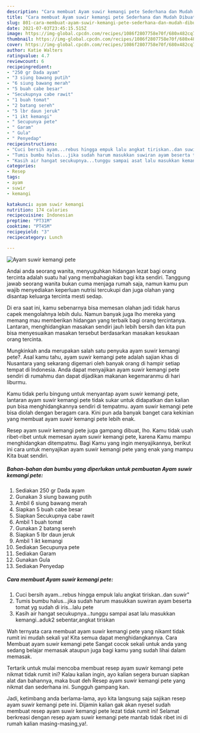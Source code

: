 ```yaml
---
description: "Cara membuat Ayam suwir kemangi pete Sederhana dan Mudah Dibuat"
title: "Cara membuat Ayam suwir kemangi pete Sederhana dan Mudah Dibuat"
slug: 801-cara-membuat-ayam-suwir-kemangi-pete-sederhana-dan-mudah-dibuat
date: 2021-07-03T23:45:15.515Z
image: https://img-global.cpcdn.com/recipes/1086f2807758e70f/680x482cq70/ayam-suwir-kemangi-pete-foto-resep-utama.jpg
thumbnail: https://img-global.cpcdn.com/recipes/1086f2807758e70f/680x482cq70/ayam-suwir-kemangi-pete-foto-resep-utama.jpg
cover: https://img-global.cpcdn.com/recipes/1086f2807758e70f/680x482cq70/ayam-suwir-kemangi-pete-foto-resep-utama.jpg
author: Katie Walters
ratingvalue: 4.7
reviewcount: 6
recipeingredient:
- "250 gr Dada ayam"
- "3 siung bawang putih"
- "6 siung bawang merah"
- "5 buah cabe besar"
- "Secukupnya cabe rawit"
- "1 buah tomat"
- "2 batang sereh"
- "5 lbr daun jeruk"
- "1 ikt kemangi"
- " Secupunya pete"
- " Garam"
- " Gula"
- " Penyedap"
recipeinstructions:
- "Cuci bersih ayam...rebus hingga empuk lalu angkat tiriskan..dan suwir&#34;"
- "Tumis bumbu halus...jika sudah harum masukkan suwiran ayam beserta tomat yg sudah di iris...lalu pete"
- "Kasih air hangat secukupnya...tunggu sampai asat lalu masukkan kemangi..aduk2 sebentar,angkat tiriskan"
categories:
- Resep
tags:
- ayam
- suwir
- kemangi

katakunci: ayam suwir kemangi 
nutrition: 174 calories
recipecuisine: Indonesian
preptime: "PT31M"
cooktime: "PT45M"
recipeyield: "3"
recipecategory: Lunch

---
```



![Ayam suwir kemangi pete](https://img-global.cpcdn.com/recipes/1086f2807758e70f/680x482cq70/ayam-suwir-kemangi-pete-foto-resep-utama.jpg)

Andai anda seorang wanita, menyuguhkan hidangan lezat bagi orang tercinta adalah suatu hal yang membahagiakan bagi kita sendiri. Tanggung jawab seorang  wanita bukan cuma menjaga rumah saja, namun kamu pun wajib menyediakan keperluan nutrisi tercukupi dan juga olahan yang disantap keluarga tercinta mesti sedap.

Di era  saat ini, kamu sebenarnya bisa memesan olahan jadi tidak harus capek mengolahnya lebih dulu. Namun banyak juga lho mereka yang memang mau memberikan hidangan yang terbaik bagi orang tercintanya. Lantaran, menghidangkan masakan sendiri jauh lebih bersih dan kita pun bisa menyesuaikan masakan tersebut berdasarkan masakan kesukaan orang tercinta. 



Mungkinkah anda merupakan salah satu penyuka ayam suwir kemangi pete?. Asal kamu tahu, ayam suwir kemangi pete adalah sajian khas di Nusantara yang sekarang digemari oleh banyak orang di hampir setiap tempat di Indonesia. Anda dapat menyajikan ayam suwir kemangi pete sendiri di rumahmu dan dapat dijadikan makanan kegemaranmu di hari liburmu.

Kamu tidak perlu bingung untuk menyantap ayam suwir kemangi pete, lantaran ayam suwir kemangi pete tidak sukar untuk didapatkan dan kalian pun bisa menghidangkannya sendiri di tempatmu. ayam suwir kemangi pete bisa diolah dengan beragam cara. Kini pun ada banyak banget cara kekinian yang membuat ayam suwir kemangi pete lebih enak.

Resep ayam suwir kemangi pete juga gampang dibuat, lho. Kamu tidak usah ribet-ribet untuk memesan ayam suwir kemangi pete, karena Kamu mampu menghidangkan ditempatmu. Bagi Kamu yang ingin menyajikannya, berikut ini cara untuk menyajikan ayam suwir kemangi pete yang enak yang mampu Kita buat sendiri.

<!--inarticleads1-->

##### Bahan-bahan dan bumbu yang diperlukan untuk pembuatan Ayam suwir kemangi pete:

1. Sediakan 250 gr Dada ayam
1. Gunakan 3 siung bawang putih
1. Ambil 6 siung bawang merah
1. Siapkan 5 buah cabe besar
1. Siapkan Secukupnya cabe rawit
1. Ambil 1 buah tomat
1. Gunakan 2 batang sereh
1. Siapkan 5 lbr daun jeruk
1. Ambil 1 ikt kemangi
1. Sediakan  Secupunya pete
1. Sediakan  Garam
1. Gunakan  Gula
1. Sediakan  Penyedap




<!--inarticleads2-->

##### Cara membuat Ayam suwir kemangi pete:

1. Cuci bersih ayam...rebus hingga empuk lalu angkat tiriskan..dan suwir&#34;
1. Tumis bumbu halus...jika sudah harum masukkan suwiran ayam beserta tomat yg sudah di iris...lalu pete
1. Kasih air hangat secukupnya...tunggu sampai asat lalu masukkan kemangi..aduk2 sebentar,angkat tiriskan




Wah ternyata cara membuat ayam suwir kemangi pete yang nikamt tidak rumit ini mudah sekali ya! Kita semua dapat menghidangkannya. Cara Membuat ayam suwir kemangi pete Sangat cocok sekali untuk anda yang sedang belajar memasak ataupun juga bagi kamu yang sudah lihai dalam memasak.

Tertarik untuk mulai mencoba membuat resep ayam suwir kemangi pete nikmat tidak rumit ini? Kalau kalian ingin, ayo kalian segera buruan siapkan alat dan bahannya, maka buat deh Resep ayam suwir kemangi pete yang nikmat dan sederhana ini. Sungguh gampang kan. 

Jadi, ketimbang anda berlama-lama, ayo kita langsung saja sajikan resep ayam suwir kemangi pete ini. Dijamin kalian gak akan nyesel sudah membuat resep ayam suwir kemangi pete lezat tidak rumit ini! Selamat berkreasi dengan resep ayam suwir kemangi pete mantab tidak ribet ini di rumah kalian masing-masing,ya!.

